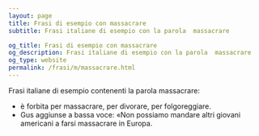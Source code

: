 ```yaml
---
layout: page
title: Frasi di esempio con massacrare 
subtitle: Frasi italiane di esempio con la parola  massacrare

og_title: Frasi di esempio con massacrare 
og_description: Frasi italiane di esempio con la parola  massacrare
og_type: website
permalink: /frasi/m/massacrare.html
---
```


Frasi italiane di esempio contenenti la parola massacrare:


- è forbita per massacrare, per divorare, per folgoreggiare.
- Gus aggiunse a bassa voce: «Non possiamo mandare altri giovani americani a farsi massacrare in Europa.

